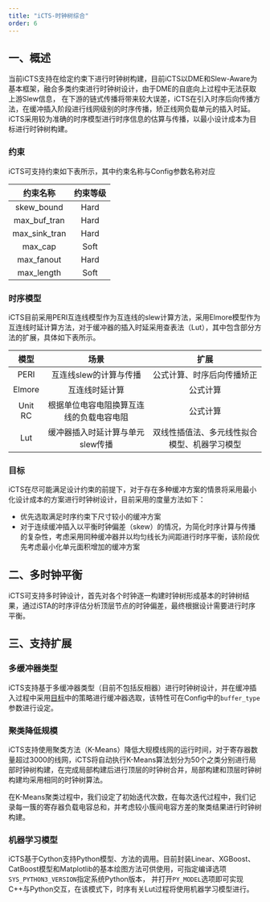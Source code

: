 ```yaml
---
title: "iCTS-时钟树综合"
order: 6
---
```


## 一、概述

当前iCTS支持在给定约束下进行时钟树构建，目前iCTS以DME和Slew-Aware为基本框架，融合多类约束进行时钟树设计，由于DME的自底向上过程中无法获取上游Slew信息，
在下游的链式传播将带来较大误差，iCTS在引入时序后向传播方法，在缓冲插入阶段进行线网级别的时序传播，矫正线网负载单元的插入时延。
iCTS采用较为准确的时序模型进行时序信息的估算与传播，以最小设计成本为目标进行时钟树构建。

### 约束

iCTS可支持约束如下表所示，其中约束名称与Config参数名称对应

|   约束名称    | 约束等级 |
| :-----------: | :------: |
|  skew_bound   |   Hard   |
| max_buf_tran  |   Hard   |
| max_sink_tran |   Hard   |
|    max_cap    |   Soft   |
|  max_fanout   |   Hard   |
|  max_length   |   Soft   |

### 时序模型

iCTS目前采用PERI互连线模型作为互连线的slew计算方法，采用Elmore模型作为互连线时延计算方法，对于缓冲器的插入时延采用查表法（Lut），其中包含部分方法的扩展，具体如下表所示。

|  模型   |                   场景                   |                     扩展                     |
| :-----: | :--------------------------------------: | :------------------------------------------: |
|  PERI   |          互连线slew的计算与传播          |          公式计算、时序后向传播矫正          |
| Elmore  |              互连线时延计算              |                   公式计算                   |
| Unit RC | 根据单位电容电阻换算互连线的负载电容电阻 |                   公式计算                   |
|   Lut   |     缓冲器插入时延计算与单元slew传播     | 双线性插值法、多元线性拟合模型、机器学习模型 |

### 目标

iCTS在尽可能满足设计约束的前提下，对于存在多种缓冲方案的情景将采用最小化设计成本的方案进行时钟树设计，目前采用的度量方法如下：

* 优先选取满足时序约束下尺寸较小的缓冲方案
* 对于连续缓冲插入以平衡时钟偏差（skew）的情况，为简化时序计算与传播的复杂性，考虑采用同种缓冲器并以均匀线长为间距进行时序平衡，该阶段优先考虑最小化单元面积增加的缓冲方案

## 二、多时钟平衡

iCTS可支持多时钟设计，首先对各个时钟逐一构建时钟树形成基本的时钟树结果，通过iSTA的时序评估分析顶层节点的时钟偏差，最终根据设计需要进行时序平衡。

## 三、支持扩展

### 多缓冲器类型

iCTS支持基于多缓冲器类型（目前不包括反相器）进行时钟树设计，并在缓冲插入过程中采用[目标](#目标)中的策略进行缓冲器选取，该特性可在Config中的`buffer_type`参数进行设定。

### 聚类降低规模

iCTS支持使用聚类方法（K-Means）降低大规模线网的运行时间，对于寄存器数量超过3000的线网，iCTS将自动执行K-Means算法划分为50个之类分别进行局部时钟树构建，在完成局部构建后进行顶层的时钟树合并，局部构建和顶层时钟树构建均采用相同的时钟树算法。

在K-Means聚类过程中，我们设定了初始迭代次数，在每次迭代过程中，我们记录每一簇的寄存器负载电容总和，并考虑较小簇间电容方差的聚类结果进行时钟树构建。

### 机器学习模型

iCTS基于Cython支持Python模型、方法的调用。目前封装Linear、XGBoost、CatBoost模型和Matplotlib的基本绘图方法可供使用，可指定编译选项`SYS_PYTHON3_VERSION`指定系统Python版本，
并打开`PY_MODEL`选项即可实现C++与Python交互，在该模式下，时序有关Lut过程将使用机器学习模型进行。
